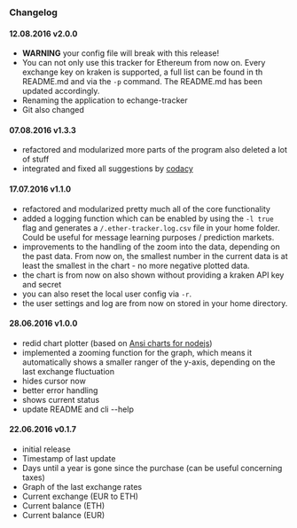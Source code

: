 ### Changelog

#### 12.08.2016 v2.0.0
- **WARNING** your config file will break with this release!
- You can not only use this tracker for Ethereum from now on. Every exchange key on kraken is supported, a full list can be  found in th README.md and via the `-p` command. The README.md has been updated accordingly.
- Renaming the application to echange-tracker
- Git also changed

#### 07.08.2016 v1.3.3
- refactored and modularized more parts of the program also deleted a lot of stuff
- integrated and fixed all suggestions by [codacy](https://www.codacy.com)

#### 17.07.2016 v1.1.0
- refactored and modularized pretty much all of the core functionality
- added a logging function which can be enabled by using the `-l true` flag and generates a `/.ether-tracker.log.csv` file in your home folder. Could be useful for message learning purposes / prediction markets.
- improvements to the handling of the zoom into the data, depending on the past data. From now on, the smallest number in the current data is at least the smallest in the chart - no more negative plotted data.
- the chart is from now on also shown without providing a kraken API key and secret
- you can also reset the local user config via `-r`.
- the user settings and log are from now on stored in your home directory.

#### 28.06.2016 v1.0.0
- redid chart plotter (based on [Ansi charts for nodejs](https://github.com/jstrace/chart))
- implemented a zooming function for the graph, which means it automatically shows a smaller ranger of the y-axis, depending on the last exchange fluctuation
- hides cursor now
- better error handling
- shows current status
- update README and cli --help

#### 22.06.2016 v0.1.7
- initial release
- Timestamp of last update
- Days until a year is gone since the purchase (can be useful concerning taxes)
- Graph of the last exchange rates
- Current exchange (EUR to ETH)
- Current balance (ETH)
- Current balance (EUR)
